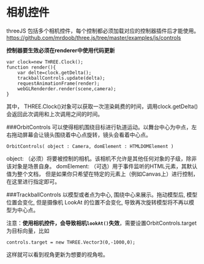 相机控件
===
threeJS 包括多个相机控件，每个控制都必须加载对应的控制器插件后才能使用。
https://github.com/mrdoob/three.js/tree/master/examples/js/controls

**控制器要生效必须在renderer中使用代码更新**

    var clock=new THREE.Clock();
    function render(){
        var delte=clock.getDelta();
        trackballControls.update(delta);
        requestAnimationFrame(render);
        webGLRenderder.render(scene,camera);
    }
其中， THREE.Clock()对象可以获取一次渲染耗费的时间，调用clock.getDelta()会返回此次调用和上次调用之间的时间。 

###OrbitControls
可以使得相机围绕目标进行轨道运动。以舞台中心为中点，左右拖动屏幕会让镜头围绕着中心点旋转，镜头会看着中心点。

    OrbitControls( object : Camera, domElement : HTMLDOMElement )
object: （必须）将要被控制的相机。该相机不允许是其他任何对象的子级，除非该对象是场景自身。
domElement: （可选）用于事件监听的HTML元素，其默认值为整个文档， 但是如果你只希望在特定的元素上（例如Canvas上）进行控制，在这里进行指定即可。

###TrackballControls
以模型或者点为中心, 围绕中心来展示。拖动模型后, 模型位置会变化, 但是摄像机 LookAt 的位置不会变化, 导致再次旋转模型将不再以模型为中心点。

注意：**使用相机控件，会导致相机`lookAt()`失效**，需要设置OrbitControls.target为目标向量，比如

    controls.target = new THREE.Vector3(0,-1000,0);

这样就可以看到视角更新为想要的视角啦。